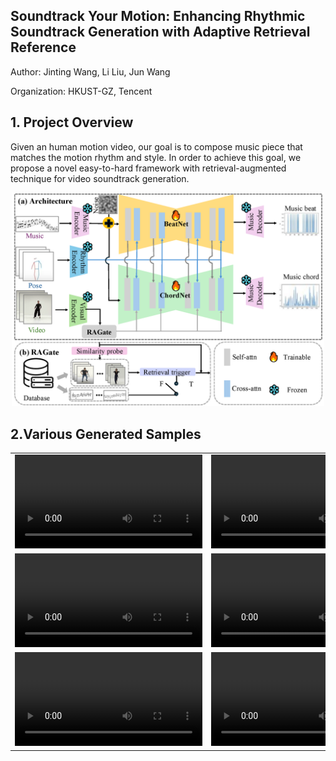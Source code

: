 ## Soundtrack Your Motion: Enhancing Rhythmic Soundtrack Generation with Adaptive Retrieval Reference
Author: Jinting Wang, Li Liu, Jun Wang

Organization: HKUST-GZ, Tencent

## 1. Project Overview
Given an human motion video, our goal is to compose music piece that matches the motion rhythm and style. In order to achieve this goal, we propose a novel easy-to-hard framework with retrieval-augmented technique for video soundtrack generation. 
<p align="center">
	<img src="pipeline.png" width="500">


## 2.Various Generated Samples

<table class="center">
<tr>
    <td width=30% style="border: none">
        <video controls loop src="https://drive.google.com/drive/folders/1MCElrmX8DYm6bNJ2LabZ0VnTRr5qlWIi" ></video>
    </td>
    <td width=30% style="border: none">
        <video controls loop src="examples/video_refine_generated_gPO_sFM_c09_d11_mPO5_ch13.mp4" ></video>
    </td>
    <td width=30% style="border: none">
        <video controls loop src="examples/video_refine_generated_gWA_sFM_c08_d27_mWA0_ch15.mp4" ></video>
    </td>
</tr>
<tr>
    <td width=30% style="border: none">
        <video controls loop src="examples/video_refine_generated_gBR_sFM_c01_d05_mBR3_ch10.mp4" ></video>
    </td>
    <td width=30% style="border: none">
        <video controls loop src="examples/video_refine_generated_gMH_sFM_c04_d22_mMH5_ch06.mp4" ></video>
    </td>
    <td width=30% style="border: none">
        <video controls loop src="examples/video_refine_generated_gLH_sFM_c06_d17_mLH4_ch12.mp4" ></video>
    </td>
</tr>
<tr>
    <td width=30% style="border: none">
        <video controls loop src="examples/video_refine_generated_gLO_sFM_c08_d15_mLO4_ch19.mp4" ></video>
    </td>
    <td width=30% style="border: none">
        <video controls loop src="examples/video_refine_generated_gMH_sFM_c04_d23_mMH0_ch14.mp4" ></video>
    </td>
    <td width=30% style="border: none">
        <video controls loop src="examples/video_refine_generated_gPO_sFM_c06_d12_mPO5_ch20.mp4" ></video>
    </td>
</tr>
</table>


